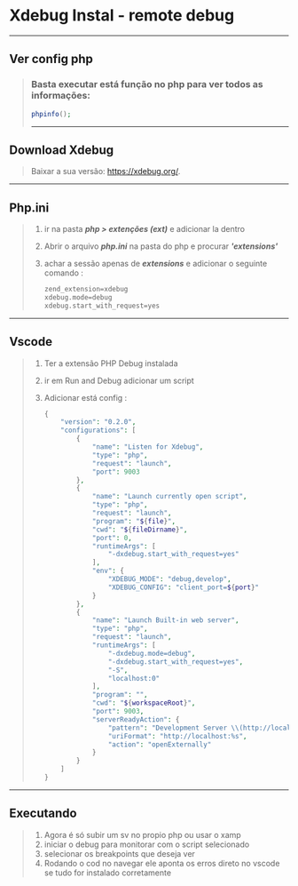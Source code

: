# Xdebug Instal - remote debug

-----

## Ver config php

> ### Basta executar está função no php  para ver todos as informações:
>
> ```php
> phpinfo();
> ```
>
> ------

## Download Xdebug

> Baixar a sua versão: https://xdebug.org/.

-----

## Php.ini

> 1. ir na pasta ***php > extenções (ext)*** e adicionar la dentro
>
> 2. Abrir o arquivo ***php.ini*** na pasta do php e procurar ***'extensions'***  
>
> 3. achar a sessão apenas de  ***extensions*** e adicionar o seguinte comando :
>
>    ```php
>    zend_extension=xdebug
>    xdebug.mode=debug
>    xdebug.start_with_request=yes
>    ```

-----

## Vscode

> 1. Ter a extensão PHP Debug instalada
>
> 2. ir em Run and Debug adicionar um script
>
> 3. Adicionar está config :
>
>    ```php
>    {
>        "version": "0.2.0",
>        "configurations": [
>            {
>                "name": "Listen for Xdebug",
>                "type": "php",
>                "request": "launch",
>                "port": 9003
>            },
>            {
>                "name": "Launch currently open script",
>                "type": "php",
>                "request": "launch",
>                "program": "${file}",
>                "cwd": "${fileDirname}",
>                "port": 0,
>                "runtimeArgs": [
>                    "-dxdebug.start_with_request=yes"
>                ],
>                "env": {
>                    "XDEBUG_MODE": "debug,develop",
>                    "XDEBUG_CONFIG": "client_port=${port}"
>                }
>            },
>            {
>                "name": "Launch Built-in web server",
>                "type": "php",
>                "request": "launch",
>                "runtimeArgs": [
>                    "-dxdebug.mode=debug",
>                    "-dxdebug.start_with_request=yes",
>                    "-S",
>                    "localhost:0"
>                ],
>                "program": "",
>                "cwd": "${workspaceRoot}",
>                "port": 9003,
>                "serverReadyAction": {
>                    "pattern": "Development Server \\(http://localhost:([0-9]+)\\) started",
>                    "uriFormat": "http://localhost:%s",
>                    "action": "openExternally"
>                }
>            }
>        ]
>    }
>    ```

----

## Executando

> 1. Agora é só subir um sv no propio php ou usar o xamp
> 2. iniciar o debug para monitorar com o script selecionado
> 3. selecionar os breakpoints que deseja ver
> 4. Rodando o cod no navegar ele aponta os erros direto no vscode se tudo for instalado corretamente 

